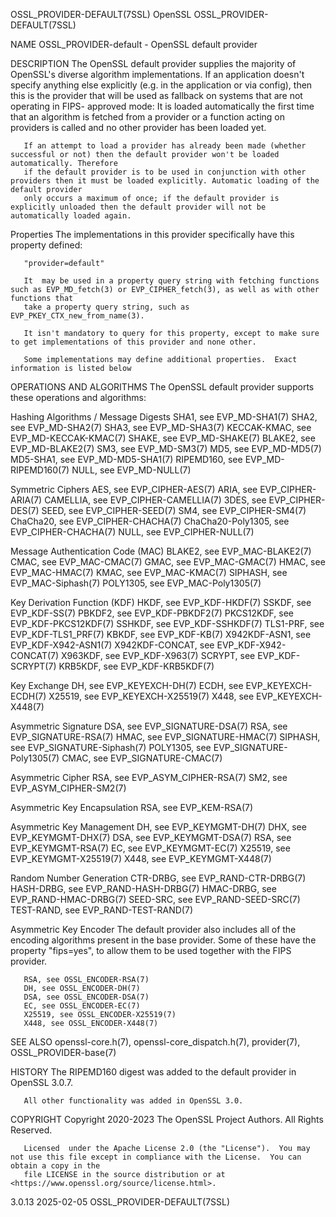 OSSL_PROVIDER-DEFAULT(7SSL)						    OpenSSL						   OSSL_PROVIDER-DEFAULT(7SSL)

NAME
       OSSL_PROVIDER-default - OpenSSL default provider

DESCRIPTION
       The OpenSSL default provider supplies the majority of OpenSSL's diverse algorithm implementations. If an application doesn't specify anything else
       explicitly (e.g. in the application or via config), then this is the provider that will be used as fallback on systems that are not operating in FIPS-
       approved mode: It is loaded automatically the first time that an algorithm is fetched from a provider or a function acting on providers is called and
       no other provider has been loaded yet.

       If an attempt to load a provider has already been made (whether successful or not) then the default provider won't be loaded automatically. Therefore
       if the default provider is to be used in conjunction with other providers then it must be loaded explicitly. Automatic loading of the default provider
       only occurs a maximum of once; if the default provider is explicitly unloaded then the default provider will not be automatically loaded again.

   Properties
       The implementations in this provider specifically have this property defined:

       "provider=default"

       It  may be used in a property query string with fetching functions such as EVP_MD_fetch(3) or EVP_CIPHER_fetch(3), as well as with other functions that
       take a property query string, such as EVP_PKEY_CTX_new_from_name(3).

       It isn't mandatory to query for this property, except to make sure to get implementations of this provider and none other.

       Some implementations may define additional properties.  Exact information is listed below

OPERATIONS AND ALGORITHMS
       The OpenSSL default provider supports these operations and algorithms:

   Hashing Algorithms / Message Digests
       SHA1, see EVP_MD-SHA1(7)
       SHA2, see EVP_MD-SHA2(7)
       SHA3, see EVP_MD-SHA3(7)
       KECCAK-KMAC, see EVP_MD-KECCAK-KMAC(7)
       SHAKE, see EVP_MD-SHAKE(7)
       BLAKE2, see EVP_MD-BLAKE2(7)
       SM3, see EVP_MD-SM3(7)
       MD5, see EVP_MD-MD5(7)
       MD5-SHA1, see EVP_MD-MD5-SHA1(7)
       RIPEMD160, see EVP_MD-RIPEMD160(7)
       NULL, see EVP_MD-NULL(7)

   Symmetric Ciphers
       AES, see EVP_CIPHER-AES(7)
       ARIA, see EVP_CIPHER-ARIA(7)
       CAMELLIA, see EVP_CIPHER-CAMELLIA(7)
       3DES, see EVP_CIPHER-DES(7)
       SEED, see EVP_CIPHER-SEED(7)
       SM4, see EVP_CIPHER-SM4(7)
       ChaCha20, see EVP_CIPHER-CHACHA(7)
       ChaCha20-Poly1305, see EVP_CIPHER-CHACHA(7)
       NULL, see EVP_CIPHER-NULL(7)

   Message Authentication Code (MAC)
       BLAKE2, see EVP_MAC-BLAKE2(7)
       CMAC, see EVP_MAC-CMAC(7)
       GMAC, see EVP_MAC-GMAC(7)
       HMAC, see EVP_MAC-HMAC(7)
       KMAC, see EVP_MAC-KMAC(7)
       SIPHASH, see EVP_MAC-Siphash(7)
       POLY1305, see EVP_MAC-Poly1305(7)

   Key Derivation Function (KDF)
       HKDF, see EVP_KDF-HKDF(7)
       SSKDF, see EVP_KDF-SS(7)
       PBKDF2, see EVP_KDF-PBKDF2(7)
       PKCS12KDF, see EVP_KDF-PKCS12KDF(7)
       SSHKDF, see EVP_KDF-SSHKDF(7)
       TLS1-PRF, see EVP_KDF-TLS1_PRF(7)
       KBKDF, see EVP_KDF-KB(7)
       X942KDF-ASN1, see EVP_KDF-X942-ASN1(7)
       X942KDF-CONCAT, see EVP_KDF-X942-CONCAT(7)
       X963KDF, see EVP_KDF-X963(7)
       SCRYPT, see EVP_KDF-SCRYPT(7)
       KRB5KDF, see EVP_KDF-KRB5KDF(7)

   Key Exchange
       DH, see EVP_KEYEXCH-DH(7)
       ECDH, see EVP_KEYEXCH-ECDH(7)
       X25519, see EVP_KEYEXCH-X25519(7)
       X448, see EVP_KEYEXCH-X448(7)

   Asymmetric Signature
       DSA, see EVP_SIGNATURE-DSA(7)
       RSA, see EVP_SIGNATURE-RSA(7)
       HMAC, see EVP_SIGNATURE-HMAC(7)
       SIPHASH, see EVP_SIGNATURE-Siphash(7)
       POLY1305, see EVP_SIGNATURE-Poly1305(7)
       CMAC, see EVP_SIGNATURE-CMAC(7)

   Asymmetric Cipher
       RSA, see EVP_ASYM_CIPHER-RSA(7)
       SM2, see EVP_ASYM_CIPHER-SM2(7)

   Asymmetric Key Encapsulation
       RSA, see EVP_KEM-RSA(7)

   Asymmetric Key Management
       DH, see EVP_KEYMGMT-DH(7)
       DHX, see EVP_KEYMGMT-DHX(7)
       DSA, see EVP_KEYMGMT-DSA(7)
       RSA, see EVP_KEYMGMT-RSA(7)
       EC, see EVP_KEYMGMT-EC(7)
       X25519, see EVP_KEYMGMT-X25519(7)
       X448, see EVP_KEYMGMT-X448(7)

   Random Number Generation
       CTR-DRBG, see EVP_RAND-CTR-DRBG(7)
       HASH-DRBG, see EVP_RAND-HASH-DRBG(7)
       HMAC-DRBG, see EVP_RAND-HMAC-DRBG(7)
       SEED-SRC,  see EVP_RAND-SEED-SRC(7)
       TEST-RAND, see EVP_RAND-TEST-RAND(7)

   Asymmetric Key Encoder
       The default provider also includes all of the encoding algorithms present in the base provider.	Some of these have the property "fips=yes",  to	 allow
       them to be used together with the FIPS provider.

       RSA, see OSSL_ENCODER-RSA(7)
       DH, see OSSL_ENCODER-DH(7)
       DSA, see OSSL_ENCODER-DSA(7)
       EC, see OSSL_ENCODER-EC(7)
       X25519, see OSSL_ENCODER-X25519(7)
       X448, see OSSL_ENCODER-X448(7)

SEE ALSO
       openssl-core.h(7), openssl-core_dispatch.h(7), provider(7), OSSL_PROVIDER-base(7)

HISTORY
       The RIPEMD160 digest was added to the default provider in OpenSSL 3.0.7.

       All other functionality was added in OpenSSL 3.0.

COPYRIGHT
       Copyright 2020-2023 The OpenSSL Project Authors. All Rights Reserved.

       Licensed	 under the Apache License 2.0 (the "License").	You may not use this file except in compliance with the License.  You can obtain a copy in the
       file LICENSE in the source distribution or at <https://www.openssl.org/source/license.html>.

3.0.13									  2025-02-05						   OSSL_PROVIDER-DEFAULT(7SSL)
